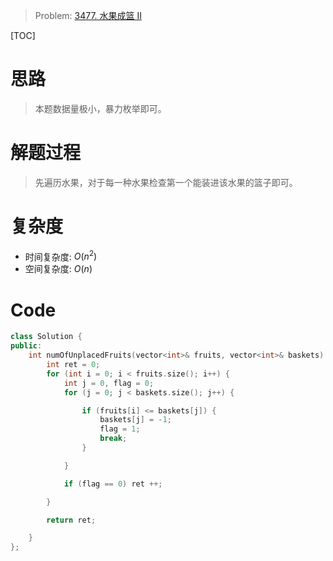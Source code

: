
> Problem: [3477. 水果成篮 II](https://leetcode.cn/problems/fruits-into-baskets-ii/description/)

[TOC]

# 思路

> 本题数据量极小，暴力枚举即可。

# 解题过程

> 先遍历水果，对于每一种水果检查第一个能装进该水果的篮子即可。

# 复杂度

- 时间复杂度: $O(n^2)$
- 空间复杂度: $O(n)$



# Code
```cpp
class Solution {
public:
    int numOfUnplacedFruits(vector<int>& fruits, vector<int>& baskets) {
        int ret = 0;
        for (int i = 0; i < fruits.size(); i++) {
            int j = 0, flag = 0;
            for (j = 0; j < baskets.size(); j++) {

                if (fruits[i] <= baskets[j]) {
                    baskets[j] = -1;
                    flag = 1;
                    break;
                }

            }

            if (flag == 0) ret ++;

        }

        return ret;

    }
};
```
